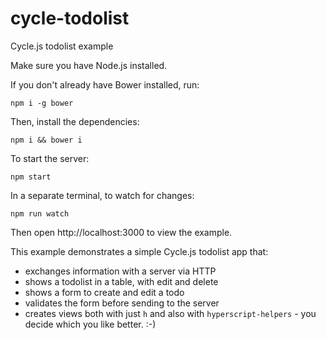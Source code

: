 # cycle-todolist
Cycle.js todolist example

Make sure you have Node.js installed.

If you don't already have Bower installed, run:

```
npm i -g bower
```

Then, install the dependencies:

```
npm i && bower i
```

To start the server:

```
npm start
```

In a separate terminal, to watch for changes:

```
npm run watch
```

Then open http://localhost:3000 to view the example.

This example demonstrates a simple Cycle.js todolist app that:
- exchanges information with a server via HTTP
- shows a todolist in a table, with edit and delete
- shows a form to create and edit a todo
- validates the form before sending to the server
- creates views both with just `h` and also with `hyperscript-helpers` - you decide which you like better. :-)

